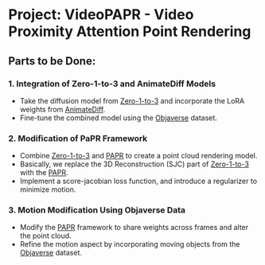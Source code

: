 # Project: VideoPAPR - Video Proximity Attention Point Rendering

## Parts to be Done:

### 1. Integration of Zero-1-to-3 and AnimateDiff Models

- Take the diffusion model from [Zero-1-to-3](https://github.com/cvlab-columbia/zero123) and incorporate the LoRA weights from [AnimateDiff](https://github.com/guoyww/AnimateDiff).
- Fine-tune the combined model using the [Objaverse](https://objaverse.allenai.org/) dataset.

### 2. Modification of PaPR Framework

- Combine [Zero-1-to-3](https://github.com/cvlab-columbia/zero123) and [PAPR](https://github.com/zvict/papr) to create a point cloud rendering model.
- Basically, we replace the 3D Reconstruction (SJC) part of [Zero-1-to-3](https://github.com/cvlab-columbia/zero123) with the [PAPR](https://github.com/zvict/papr).
- Implement a score-jacobian loss function, and introduce a regularizer to minimize motion.

### 3. Motion Modification Using Objaverse Data

- Modify the [PAPR](https://github.com/zvict/papr) framework to share weights across frames and alter the point cloud.
- Refine the motion aspect by incorporating moving objects from the [Objaverse](https://objaverse.allenai.org/) dataset.
